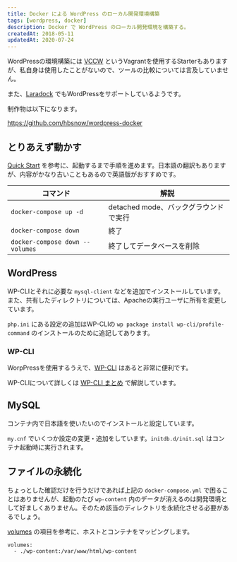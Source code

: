 ```yaml
---
title: Docker による WordPress のローカル開発環境構築
tags: [wordpress, docker]
description: Docker で WordPress のローカル開発環境を構築する。
createdAt: 2018-05-11
updatedAt: 2020-07-24
---
```


WordPressの環境構築には [VCCW](https://github.com/vccw-team/vccw) というVagrantを使用するStarterもありますが、私自身は使用したことがないので、ツールの比較については言及していません。

また、[Laradock](https://laradock.io/) でもWordPressをサポートしているようです。

制作物は以下になります。

https://github.com/hbsnow/wordpress-docker

## とりあえず動かす

[Quick Start](https://docs.docker.com/compose/wordpress/) を参考に、起動するまで手順を進めます。日本語の翻訳もありますが、内容がかなり古いこともあるので英語版がおすすめです。

| コマンド                        | 解説                                  |
| ------------------------------- | ------------------------------------- |
| `docker-compose up -d`          | detached mode、バックグラウンドで実行 |
| `docker-compose down`           | 終了                                  |
| `docker-compose down --volumes` | 終了してデータベースを削除            |

## WordPress

WP-CLIとそれに必要な `mysql-client` などを追加でインストールしています。また、共有したディレクトリについては、Apacheの実行ユーザに所有を変更しています。

`php.ini` にある設定の追加はWP-CLIの `wp package install wp-cli/profile-command` のインストールのために追記してあります。

### WP-CLI

WorpPressを使用するうえで、[WP-CLI](https://wp-cli.org/ja/) はあると非常に便利です。

WP-CLIについて詳しくは [WP-CLI まとめ](/blog/wordpress-cli/) で解説しています。

## MySQL

コンテナ内で日本語を使いたいのでインストールと設定しています。

`my.cnf` でいくつか設定の変更・追加をしています。`initdb.d/init.sql` はコンテナ起動時に実行されます。

## ファイルの永続化

ちょっとした確認だけを行うだけであれば上記の `docker-compose.yml` で困ることはありませんが、起動のたび `wp-content` 内のデータが消えるのは開発環境として好ましくありません。そのため該当のディレクトリを永続化させる必要があるでしょう。

[volumes](https://docs.docker.com/compose/compose-file/#volumes) の項目を参考に、ホストとコンテナをマッピングします。

```
volumes:
  - ./wp-content:/var/www/html/wp-content
```
